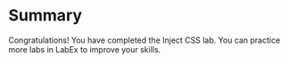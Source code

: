 # Summary

Congratulations! You have completed the Inject CSS lab. You can practice more labs in LabEx to improve your skills.

